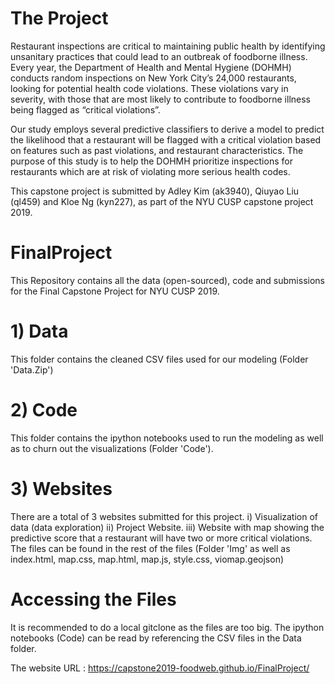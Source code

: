 # The Project
Restaurant inspections are critical to maintaining public health by identifying unsanitary practices that could lead to an outbreak of foodborne illness. Every year, the Department of Health and Mental Hygiene (DOHMH) conducts random inspections on New York City’s 24,000 restaurants, looking for potential health code violations. These violations vary in severity, with those that are most likely to contribute to foodborne illness being flagged as “critical violations”. 

Our study employs several predictive classifiers to derive a model to predict the likelihood that a restaurant will be flagged with a critical violation based on features such as past violations, and restaurant characteristics. The purpose of this study is to help the DOHMH prioritize inspections for restaurants which are at risk of violating more serious health codes.  

This capstone project is submitted by Adley Kim (ak3940), Qiuyao Liu (ql459) and Kloe Ng (kyn227), as part of the NYU CUSP capstone project 2019. 

# FinalProject
This Repository contains all the data (open-sourced), code and submissions for the Final Capstone Project for NYU CUSP 2019.

# 1) Data
This folder contains the cleaned CSV files used for our modeling (Folder 'Data.Zip')

# 2) Code
This folder contains the ipython notebooks used to run the modeling as well as to churn out the visualizations (Folder 'Code'). 

# 3) Websites
There are a total of 3 websites submitted for this project.
i)   Visualization of data (data exploration)
ii)  Project Website. 
iii) Website with map showing the predictive score that a restaurant will have two or more critical violations. 
The files can be found in the rest of the files (Folder 'Img' as well as index.html, map.css, map.html, map.js, style.css, viomap.geojson) 


# Accessing the Files
It is recommended to do a local gitclone as the files are too big. The ipython notebooks (Code) can be read by referencing the CSV files in the Data folder.

The website URL : https://capstone2019-foodweb.github.io/FinalProject/
